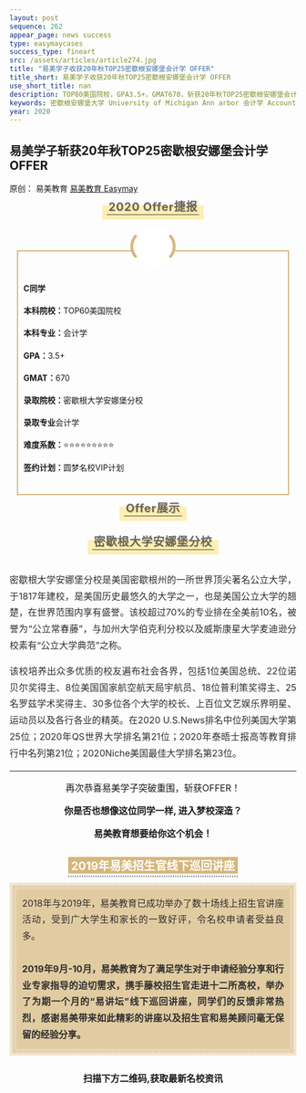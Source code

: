 ```yaml
--- 
layout: post 
sequence: 262
appear_page: news success 
type: easymaycases
success_type: fineart
src: /assets/articles/article274.jpg
title: "易美学子收获20年秋TOP25密歇根安娜堡会计学 OFFER" 
title_short: 易美学子收获20年秋TOP25密歇根安娜堡会计学 OFFER
use_short_title: nan 
description: TOP80美国院校，GPA3.5+，GMAT670，斩获20年秋TOP25密歇根安娜堡会计学OFFER，易美教育
keywords: 密歇根安娜堡大学 University of Michigan Ann arbor 会计学 Accounting 美国本科 本科EA 易美留学 美国留学 OFFER 低GPA 无GRE 低GRE 无GMAT 无SAT SAT GRE GMAT GPA 名校 常春藤大学 美国本科转学 美国研究生申请 研究生留学 易美教育
year: 2020 
---
```


<body id="activity-detail" class="zh_CN mm_appmsg  appmsg_skin_default appmsg_style_default ">

<div id="js_article" class="rich_media">
    <div id="js_top_ad_area" class="top_banner"></div>
        <div class="rich_media_inner">
            <div id="page-content" class="rich_media_area_primary">
                <div class="rich_media_area_primary_inner">
                    <div id="img-content">
<!--Start 这里 <h2> Tag之间更换案例标题-->
<h2 class="rich_media_title" id="activity-name">
易美学子斩获20年秋TOP25密歇根安娜堡会计学 OFFER
</h2>
<!--End-->

<div id="meta_content" class="rich_media_meta_list">
    <span id="copyright_logo" class="rich_media_meta rich_media_meta_text meta_tag_text">原创：</span>
    <span class="rich_media_meta rich_media_meta_text">易美教育</span>
    <span class="rich_media_meta rich_media_meta_nickname" id="profileBt">
    <a href="https://easymayus.com/index.html" >易美教育 Easymay </a>

<div class="rich_media_content " id="js_content">
    <div class="RichContent-inner">
    <span class="RichText ztext CopyrightRichText-richText" itemprop="text">

<img data-ratio="0.2981481" data-w="1080" data-src="https://easymayusweb2.oss-ap-northeast-1.aliyuncs.com/article_pics/037-1.webp/easymay_jpg" style="vertical-align: middle;max-width: 100%;box-sizing: border-box;" data-type="jpeg"  />

<p></p>
<section style="text-align: center;margin: 20px 0% 10px;box-sizing: border-box;" >
<section style="display: inline-block;min-width: 10%;max-width: 100%;vertical-align: top;padding: 0px 8px 8px;background-color: rgba(255, 205, 10, 0.3);box-sizing: border-box;">
<section style="margin: -10px 0% 0px;box-sizing: border-box;" >
<section style="padding: 3px;display: inline-block;border-bottom: 1px solid rgb(62, 62, 62);line-height: 1;letter-spacing: 0.8px;font-size: 20px;color: rgba(62, 62, 62, 0.79);text-shadow: rgba(213, 182, 123, 0.24) 2px 2px;box-sizing: border-box;">
<p style="margin: 0px;padding: 0px;box-sizing: border-box;"><strong style="box-sizing: border-box;">2020 Offer捷报</strong></p>
</section></section></section></section>

<section style="box-sizing: border-box;">
<p></p></section>
<section style="margin: 54px 0% 10px;text-align: center;box-sizing: border-box;" >
    <section style="display: inline-block;width: 95%;vertical-align: top;border-style: solid;border-width: 2px;border-radius: 0px;border-color: rgb(213, 182, 123);padding: 0px;box-sizing: border-box;">
        <section style="font-size: 10px;margin: -44px 0% 0px;box-sizing: border-box;">
            <section style="transform: rotate(-45deg);-webkit-transform: rotate(-45deg);-moz-transform: rotate(-45deg);-o-transform: rotate(-45deg);display: inline-block;vertical-align: middle;box-sizing: border-box;">
                <section style="width: 3em;height: 3em;border-left-width: 5px;border-left-style: solid;border-left-color: rgb(213, 182, 123);border-top-width: 5px;border-top-style: solid;border-top-color: rgb(213, 182, 123);border-top-left-radius: 5em;border-top-right-radius: 0px;border-bottom-right-radius: 0px;border-bottom-left-radius: 0px;box-sizing: border-box;line-height: 0;"><br/>
                </section>
        </section>
                <section style="width: 7em;height: 7em;display: inline-block;vertical-align: middle;border-radius: 100%;background-color: rgb(255, 255, 255);margin: 0px -2.18em 0px -2.2em;box-sizing: border-box;">
                     <!--Start 这里 更换信息框内的大学logo--><section style="width: 6em;height: 6em;margin: 0.5em auto;border-radius: 100%;background-position: center center;background-repeat: no-repeat;background-size: cover;box-shadow: rgb(0, 0, 0) 0px 0px 0px;overflow: hidden;background-image: url(&quot;http://easymayusweb.oss-us-east-1.aliyuncs.com/articles_cases_pics/262-1.webp/easymay_jpg&quot;);box-sizing: border-box;">
                        <section style="height: 100%;overflow: hidden;line-height: 0;vertical-align: middle;max-width: 100%;box-sizing: border-box;">&nbsp;
                        <img data-ratio="1.012037" data-w="1080" data-src="http://easymayusweb.oss-us-east-1.aliyuncs.com/articles_cases_pics/262-1.webp/easymay_jpg" style="width: 100%;height: 100%;opacity: 0;box-sizing: border-box;" width="100%" data-type="png"  />
                        </section><!--End-->
                    </section>
                </section>
        <section style="display: inline-block;vertical-align: middle;transform: rotate(45deg);-webkit-transform: rotate(45deg);-moz-transform: rotate(45deg);-o-transform: rotate(45deg);box-sizing: border-box;">
            <section style="width: 3em;height: 3em;border-right-width: 5px;border-right-style: solid;border-right-color: rgb(213, 182, 123);border-top-width: 5px;border-top-style: solid;border-top-color: rgb(213, 182, 123);border-top-left-radius: 0px;border-top-right-radius: 5em;border-bottom-right-radius: 0px;border-bottom-left-radius: 0px;box-sizing: border-box;line-height: 0;"><br/>
            </section>
        </section>
        <section style="width: 100%;height: 0px;border-top: 2px solid rgba(255, 255, 255, 0);margin: -3.5em 0px 3.5em;box-sizing: border-box;line-height: 0;">
        <section style="line-height: 0;width: 0px;"><svg viewbox="0 0 1 1" style="vertical-align:top;"></svg>
        </section></section></section>
        <!--Start 这里 Tag之间更换或增加学生申请信息-->
        <section style="box-sizing: border-box;" >
        <section style="display: inline-block;width: 100%;vertical-align: top;padding: 10px 10px 20px;box-sizing: border-box;">
        <section style="text-align: justify;line-height: 1.8;box-sizing: border-box;" >
        <p><b>C同学</b></p>
        <p><b>本科院校：</b>TOP60美国院校</p>
        <p><b>本科专业：</b>会计学</p>
        <p><b>GPA：</b>3.5+</p>
        <p><b>GMAT：</b>670</p>
        <p><b>录取院校：</b>密歇根大学安娜堡分校</p>
        <p><b>录取专业</b>会计学</p>
        <p><b>难度系数：</b>⭐⭐⭐⭐⭐⭐⭐⭐⭐</p>
        <p><b>签约计划：</b>圆梦名校VIP计划</p>
        </section></section></section></section></section>
        <!--End-->


<p></p>

<section style="text-align: center;margin: 20px 0% 10px;box-sizing: border-box;" >
    <section style="display: inline-block;min-width: 10%;max-width: 100%;vertical-align: top;padding: 0px 8px 8px;background-color: rgba(255, 205, 10, 0.3);box-sizing: border-box;">
        <section style="margin: -10px 0% 0px;box-sizing: border-box;" >
            <section style="padding: 3px;display: inline-block;border-bottom: 1px solid rgb(62, 62, 62);line-height: 1;letter-spacing: 0.8px;font-size: 20px;color: rgba(62, 62, 62, 0.79);text-shadow: rgba(213, 182, 123, 0.24) 2px 2px;box-sizing: border-box;">
                    <p style="margin: 0px;padding: 0px;box-sizing: border-box;"><strong style="box-sizing: border-box;">Offer展示</strong></p>
</section></section></section></section>

<p></p>

<section style="text-align: center;margin-top: 10px;margin-bottom: 10px;box-sizing: border-box;" >
<section style="max-width: 100%;vertical-align: middle;display: inline-block;line-height: 0;box-sizing: border-box;">
<!--Start 这里更换 Offer 图片地址--><img data-ratio="1.7842205" data-w="1052" data-src="http://easymayusweb.oss-us-east-1.aliyuncs.com/articles_cases_pics/262-2.webp/easymay_jpg" style="vertical-align: middle;max-width: 100%;box-sizing: border-box;" data-type="jpeg"  /><!--End-->
</section></section>
<p></p>
<section style="text-align: center;margin: 20px 0% 10px;box-sizing: border-box;" >
    <section style="display: inline-block;min-width: 10%;max-width: 100%;vertical-align: top;padding: 0px 8px 8px;background-color: rgba(255, 205, 10, 0.3);box-sizing: border-box;">
        <section style="margin: -10px 0% 0px;box-sizing: border-box;" >
            <section style="padding: 3px;display: inline-block;border-bottom: 1px solid rgb(62, 62, 62);line-height: 1;letter-spacing: 0.8px;font-size: 20px;color: rgba(62, 62, 62, 0.79);text-shadow: rgba(213, 182, 123, 0.24) 2px 2px;box-sizing: border-box;">
<!--Start 大学介绍 Section, 更换大学名字--><p style="margin: 0px;padding: 0px;box-sizing: border-box;"><strong style="box-sizing: border-box;">密歇根大学安娜堡分校</strong></p><!--End-->
</section></section></section></section>

<p></p>

<section style="text-align: center;margin-top: 10px;margin-bottom: 10px;box-sizing: border-box;" >
<section style="max-width: 100%;vertical-align: middle;display: inline-block;line-height: 0;box-sizing: border-box;">
<!--Start 这里更换大学图片地址--><img data-ratio="0.742" data-w="500" data-src="http://easymayusweb.oss-us-east-1.aliyuncs.com/articles_cases_pics/262-3.webp/easymay_jpg" style="vertical-align: middle;max-width: 100%;box-sizing: border-box;" data-type="jpeg" /><!--End-->
</section></section>

<p></p>
<!--Start 这里编写大学介绍内容-->
<div style="text-align: justify;font-size: 16px;color: rgb(46, 46, 46);line-height: 1.8;box-sizing: border-box;">
<p>密歇根大学安娜堡分校是美国密歇根州的一所世界顶尖著名公立大学，于1817年建校，是美国历史最悠久的大学之一，也是美国公立大学的翘楚，在世界范围内享有盛誉。该校超过70%的专业排在全美前10名，被誉为“公立常春藤”，与加州大学伯克利分校以及威斯康星大学麦迪逊分校素有“公立大学典范”之称。</p>
<p></p>
<p>该校培养出众多优质的校友遍布社会各界，包括1位美国总统、22位诺贝尔奖得主、8位美国国家航空航天局宇航员、18位普利策奖得主、25名罗兹学术奖得主、30多位各个大学的校长、上百位文艺娱乐界明星、运动员以及各行各业的精英。在2020 U.S.News排名中位列美国大学第25位；2020年QS世界大学排名第21位；2020年泰晤士报高等教育排行中名列第21位；2020Niche美国最佳大学排名第23位。
</p>
</div>
<!--大学内容End这里-->


<p></p>
<hr>

<!--整篇推文End这里，以下的不用改动-->
<p></p>
<p></p>
<div style="text-align: center;font-size:16px;">
<p>再次恭喜易美学子突破重围，斩获OFFER！</p>
<p ></p>
<p><b>你是否也想像这位同学一样, 进入梦校深造？</b></p>
<p></p>
<p><b>易美教育想要给你这个机会！</b></p>
<p></p>
</div>

<img data-ratio="0.2231481" data-w="1080" data-src="https://easymayusweb2.oss-ap-northeast-1.aliyuncs.com/article_pics/%E6%98%93%E7%BE%8E%E5%90%9B%E5%BE%AE%E4%BF%A1.webp.jpg" style="vertical-align: middle;max-width: 100%;box-sizing: border-box;" data-type="jpeg"  />

<p></p>
<p></p>
<section style="margin: 0px 0%;text-align: center;box-sizing: border-box;" >
<section style="display: inline-block;vertical-align: top;box-sizing: border-box;">
<section style="background-color: rgb(213, 182, 123);color: rgb(255, 255, 255);font-size: 20px;padding-left: 5px;padding-right: 5px;margin-bottom: 4px;box-sizing: border-box;">
<strong style="box-sizing: border-box;">2019年易美招生官线下巡回讲座</strong>
</section>
<section style="border-top: 2px dotted rgb(105, 115, 117);width: 100%;box-sizing: border-box;line-height: 0;">
<section style="line-height: 0;width: 0px;"><svg viewbox="0 0 1 1" style="vertical-align:top;"></svg>
</section></section></section></section>
<section style="margin: 10px 0%;text-align: center;box-sizing: border-box;" >
<section style="display: inline-block;width: 100%;vertical-align: middle;background-color: rgba(213, 182, 123, 0.34);padding: 5px;height: auto;align-self: center;border-width: 0px;box-sizing: border-box;">
<section style="box-sizing: border-box;" >
<section style="display: inline-block;width: 100%;vertical-align: top;padding: 5px;border-style: dashed;border-width: 2px;border-radius: 0px;border-color: rgba(213, 182, 123, 0.34);background-color: rgba(212, 182, 123, 0.34);box-sizing: border-box;">
<section style="box-sizing: border-box;" >
<section style="display: inline-block;width: 100%;vertical-align: top;background-color: rgba(213, 182, 123, 0.34);padding: 10px;box-sizing: border-box;">
<section style="text-align: justify;font-size: 16px;color: rgb(46, 46, 46);line-height: 1.8;box-sizing: border-box;">
<p style="white-space: normal;margin: 0px;padding: 0px;box-sizing: border-box;">2018年与2019年，易美教育已成功举办了数十场线上招生官讲座活动，受到广大学生和家长的一致好评，令名校申请者受益良多。</p><p style="white-space: normal;margin: 0px;padding: 0px;box-sizing: border-box;"><br style="box-sizing: border-box;"  /></p>
<p style="white-space: normal;margin: 0px;padding: 0px;box-sizing: border-box;"><strong style="box-sizing: border-box;">2019年9月-10月，易美教育为了满足学生对于申请经验分享和行业专家指导的迫切需求，携手藤校招生官走进十二所高校，举办了为期一个月的“易讲坛”线下巡回讲座，同学们的反馈非常热烈，感谢易美带来如此精彩的讲座以及招生官和易美顾问毫无保留的经验分享。</strong></p>
</section></section></section></section></section></section></section>

<div style="display: block; margin-left: auto; margin-right: auto; width: 50%;">
<img data-ratio="0.5657895" data-w="380" data-src="https://easymayusweb2.oss-ap-northeast-1.aliyuncs.com/article_pics/%E6%98%93%E7%BE%8E%E6%95%99%E8%82%B2-%E7%BA%BF%E4%B8%8B%E8%AE%B2%E5%BA%A7.gif" style="text-align: middle; margin: 0px;" data-type="gif"/>
</div>

<p></p>
<p></p>
<section style="text-align: left;padding: 0px;font-size: 16px;line-height: 2;box-sizing: border-box;">
<p style="text-align: center;margin: 0px;padding: 0px;box-sizing: border-box;"><strong style="box-sizing: border-box;">扫描下方二维码,获取最新名校资讯</strong></p>
</section>
<p></p>
<p></p>
<section style="box-sizing: border-box;"><p style="white-space: normal;margin: 0px;padding: 0px;box-sizing: border-box;"><br style="box-sizing: border-box;"  /></p>
</section>
<section style="text-align: center;margin-top: 10px;margin-bottom: 10px;box-sizing: border-box;" >
<section style="max-width: 100%;vertical-align: middle;display: inline-block;line-height: 0;box-sizing: border-box;">
<img data-ratio="0.2648148" data-w="1080" data-src="https://easymayusweb2.oss-ap-northeast-1.aliyuncs.com/article_pics/%E6%89%AB%E7%A0%81.webp/easymay_jpg" style="vertical-align: middle;max-width: 100%;box-sizing: border-box;" data-type="png"  />
</section></section>

<p></p>
<a href="https://easymayus.com/articles/cases_6.html"><img data-ratio="0.2731481" data-w="1080" data-src="https://easymayusweb2.oss-ap-northeast-1.aliyuncs.com/article_pics/%E6%98%93%E7%BE%8E%E5%A4%A7%E4%BA%8B%E8%AE%B01.webp.jpg" style="vertical-align: middle;max-width: 100%;box-sizing: border-box;margin: 0px;" data-type="jpeg"/></a>
<p></p>
<a href="https://easymayus.com/articles/cases_2.html"><img data-ratio="0.2731481" data-w="1080" data-src="https://easymayusweb2.oss-ap-northeast-1.aliyuncs.com/article_pics/%E6%98%93%E7%BE%8E%E5%A4%A7%E4%BA%8B%E8%AE%B02.webp.jpg" style="vertical-align: middle;max-width: 100%;box-sizing: border-box;margin: 0px;" data-type="jpeg"/></a>
<p></p>
<a href="https://mp.weixin.qq.com/s?__biz=MzIzNDUwODI0MQ==&mid=2247487440&idx=1&sn=d1ba1c795ddbafe9d6477b14ffe41138&scene=21#wechat_redirect"><img data-ratio="0.2731481" data-w="1080" data-src="https://easymayusweb2.oss-ap-northeast-1.aliyuncs.com/article_pics/%E6%98%93%E7%BE%8E%E5%A4%A7%E4%BA%8B%E8%AE%B03.webp.jpg" style="vertical-align: middle;max-width: 100%;box-sizing: border-box;margin: 0px;" data-type="jpeg"  /></a>
<p></p>
<a href="https://easymayus.com/articles/cases_8.html"><img data-ratio="0.2731481" data-w="1080" data-src="http://easymayusweb2.oss-ap-northeast-1.aliyuncs.com/article_pics/%E6%98%93%E7%BE%8E%E5%A4%A7%E4%BA%8B%E8%AE%B04.webp.jpg" style="vertical-align: middle;max-width: 100%;box-sizing: border-box;margin: 0px;" data-type="jpeg"  /></a>
<p></p>
<a href="https://mp.weixin.qq.com/s?__biz=MzIzNDUwODI0MQ==&mid=2247491979&idx=1&sn=b99aee05ea79d11ca7989b9fea0aacc3&scene=21#wechat_redirect"><img data-ratio="0.2731481" data-w="1080" data-src="https://easymayusweb2.oss-ap-northeast-1.aliyuncs.com/article_pics/%E6%98%93%E7%BE%8E%E5%A4%A7%E4%BA%8B%E8%AE%B05.webp.jpg" style="vertical-align: middle;max-width: 100%;box-sizing: border-box;margin: 0px;" data-type="jpeg"  /></a>
<p></p>
<a href="https://mp.weixin.qq.com/s?__biz=MzIzNDUwODI0MQ==&mid=2247497655&idx=1&sn=db9045300924d18b7f498b727c9389fe&scene=21#wechat_redirect"><img data-ratio="0.2731481" data-w="1080" data-src="https://easymayusweb2.oss-ap-northeast-1.aliyuncs.com/article_pics/%E6%98%93%E7%BE%8E%E5%A4%A7%E4%BA%8B%E8%AE%B06.webp.jpg" style="vertical-align: middle;max-width: 100%;box-sizing: border-box;margin: 0px;" data-type="jpeg"  /></a>
<p></p>
<a href="https://easymayus.com/articles/cases_37.html"><img data-ratio="0.2729167" data-w="960" data-src="https://easymayusweb2.oss-ap-northeast-1.aliyuncs.com/article_pics/%E6%98%93%E7%BE%8E%E5%A4%A7%E4%BA%8B%E8%AE%B07.webp/easymay_jpg" style="vertical-align: middle;max-width: 100%;box-sizing: border-box;margin: 0px;" data-type="jpeg"  /></a>
<p></p>
<a href="https://mp.weixin.qq.com/s?__biz=MzIzNDUwODI0MQ==&mid=2247503146&idx=3&sn=3bef45a2acdfb595004be0893fe5b459&chksm=e8f7d794df805e8234782fb3ab252adad36f7b7e5ee3e871980d52488fa6f5b26adb4fcc0255&token=1048356861&lang=zh_CN&scene=21#wechat_redirect"><img data-ratio="0.2731481" data-w="1080" data-src="https://easymayusweb2.oss-ap-northeast-1.aliyuncs.com/article_pics/%E6%98%93%E7%BE%8E%E5%A4%A7%E4%BA%8B%E8%AE%B08.webp/easymay_jpg" style="vertical-align: middle;max-width: 100%;box-sizing: border-box;margin: 0px;" data-type="png"  /></a>
<p></p>
<a href="https://easymayus.com/articles/cases_292.html"><img data-ratio="0.2736111" data-w="720" data-src="https://easymayusweb2.oss-ap-northeast-1.aliyuncs.com/article_pics/%E6%98%93%E7%BE%8E%E5%A4%A7%E4%BA%8B%E8%AE%B09.webp.jpg" style="vertical-align: middle;max-width: 100%;box-sizing: border-box;margin: 0px;" data-type="jpeg"  /></a>
